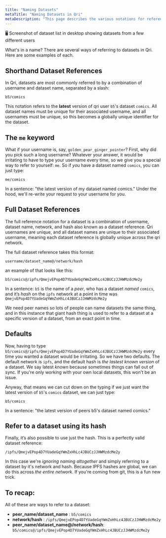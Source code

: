 ```yaml
---
title: "Naming Datasets"
metaTitle: "Naming Datasets in Qri"
metaDescription: "This page describes the various notations for referencing a specific dataset on the Qri network."
---
```



🖥 Screenshot of dataset list in desktop showing datasets from a few different users

What's in a name?  There are several ways of referring to datasets in Qri.  Here are some examples of each.

## Shorthand Dataset References

In Qri, datasets are most commonly referred to by a combination of username and dataset name, separated by a slash:

    b5/comics

This notation refers to the __latest__ version of qri user `b5`'s dataset `comics`.  All dataset names must be unique for their associated username, and all usernames must be unique, so this becomes a globally unique identifier for the dataset.

## The `me` keyword

What if your username is, say, `golden_pear_ginger_pointer`? First, why did you pick such a long username? Whatever your answer, it would be irritating to have to type your username every time, so we give you a special way to refer to yourself: `me`. So if _you_ have a dataset named `comics`, you can just type:

    me/comics

In a sentence: "the latest version of my dataset named comics." Under the hood, we'll re-write your request to your username for you.

## Full Dataset References

The full reference notation for a dataset is a combination of username, dataset name, network, and hash also known as a dataset reference.  Qri usernames are unique, and all dataset names are unique to their associated username, meaning each dataset reference is globally unique across the qri network.  

The full dataset reference takes this format:

    username/dataset_name@/network/hash

an example of that looks like this:

    b5/comics@/ipfs/QmejvEPop4D7YUadeGqYWmZxHhLc4JBUCzJJHWMzdcMe2y

In a sentence:
`b5` is the name of a *peer*, who has a dataset *named*  `comics`, and it’s *hash* on the `ipfs` network at a point in time was `QmejvEPop4D7YUadeGqYWmZxHhLc4JBUCzJJHWMzdcMe2y`

We need peer names so lots of people can name datasets the same thing, and in this instance that giant hash thing is used to refer to a dataset at a specific version of a dataset, from an exact point in time.

## Defaults

Now, having to type `b5/comics@/ipfs/QmejvEPop4D7YUadeGqYWmZxHhLc4JBUCzJJHWMzdcMe2y` every time you wanted a dataset would be irritating. So we have two defaults. The default network is `ipfs`, and the default hash is _the lastest known version_ of a dataset. We say latest _known_ because sometimes things can fall out of sync. If you're only working with your own local datasets, this won't be an issue.

Anyway, that means we can cut down on the typing if we just want the latest version of `b5`'s `comics` dataset, we can just type:
```
b5/comics
```
In a sentence: "the latest version of peers b5's dataset named comics."


## Refer to a dataset using its hash

Finally, it’s also possible to use just the hash. This is a perfectly valid dataset reference:

    /ipfs/QmejvEPop4D7YUadeGqYWmZxHhLc4JBUCzJJHWMzdcMe2y

In this case we're _ignoring naming altogether_ and simply referring to a dataset by it's network and hash. Because IPFS hashes are global, we can do this across _the entire network_. If you're coming from git, this is a fun new trick.


## To recap:

All of these are ways to refer to a dataset:

- **peer_name/dataset_name** :  `b5/comics`
- **network/hash** :  `/ipfs/QmejvEPop4D7YUadeGqYWmZxHhLc4JBUCzJJHWMzdcMe2y`
- **peer_name/dataset_name@/network/hash**:  `b5/comics@/ipfs/QmejvEPop4D7YUadeGqYWmZxHhLc4JBUCzJJHWMzdcMe2y`
